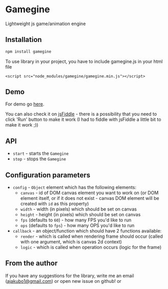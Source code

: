 # Gamegine

Lightweight js game/animation engine

## Installation

```bash
npm install gamegine
```

To use library in your project, you have to include gamegine.js in your html file
```
<script src="node_modules/gamegine/gamegine.min.js"></script>
```

## Demo

For demo go [here](http://trash.thedimgames.com/gamegine/samples/).

You can also check it on [jsFiddle](http://jsfiddle.net/gh/get/library/pure/ajakubo1/gamegine/tree/master/demo) - 
there is a possibility that you need to click 'Run' button to make it work (I had to fiddle with jsFiddle a little 
bit to make it work ;))

## API

- ``start`` - starts the ``Gamegine``
- ``stop`` - stops the ``Gamegine``

## Configuration parameters

- ``config`` - ``Object`` element which has the following elements:
    * ``canvas`` - id of DOM canvas element you want to work on (or DOM element itself, or if it does not exist - 
    canvas DOM element will be created with ``id`` as this property)
    * ``width`` - width (in pixels) which should be set on canvas
    * ``height`` - height (in pixels) which should be set on canvas
    * ``fps`` (defaults to ``60``) - how many FPS you'd like to run
    * ``ops`` (defaults to ``fps``) - how many OPS you'd like to run
- ``callback`` - an object/function which should have 2 functions available:
    * ``render`` - which is called when rendering frame should occur (called with one argument, which is canvas 2d 
    context)
    * ``logic`` - which is called when operation occurs (logic for the frame)

## From the author

If you have any suggestions for the library, write me an email (ajakubo1@gmail.com) or open new issue on github!
or